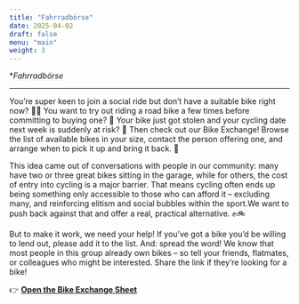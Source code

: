 ```yaml
---
title: "Fahrradbörse"
date: 2025-04-02
draft: false
menu: "main"
weight: 3
---
```


**Fahrradbörse*

---

You’re super keen to join a social ride but don’t have a suitable bike right now? 🚴‍♀ You want to try out riding a road bike a few times before committing to buying one? 💸 Your bike just got stolen and your cycling date next week is suddenly at risk? 😬
Then check out our Bike Exchange! Browse the list of available bikes in your size, contact the person offering one, and arrange when to pick it up and bring it back. 🌟

This idea came out of conversations with people in our community: many have two or three great bikes sitting in the garage, while for others, the cost of entry into cycling is a major barrier. That means cycling often ends up being something only accessible to those who can afford it – excluding many, and reinforcing elitism and social bubbles within the sport.We want to push back against that and offer a real, practical alternative. ✊🚲

But to make it work, we need your help! If you’ve got a bike you’d be willing to lend out, please add it to the list.
And: spread the word! We know that most people in this group already own bikes – so tell your friends, flatmates, or colleagues who might be interested. Share the link if they’re looking for a bike!

👉 **[Open the Bike Exchange Sheet](https://docs.google.com/spreadsheets/d/1QQBcI4yxgtT6W4JAkXqAVdSAooptgNudF8e-3MGQxls/edit?usp=drivesdk)**
